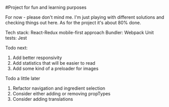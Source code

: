 #Project for fun and learning purposes

For now - please don't mind me.
I'm just playing with different solutions and checking things out here.
As for the project it's about 80% done.

Tech stack: React-Redux
mobile-first approach
Bundler: Webpack
Unit tests: Jest

Todo next:
1. Add better responsivity
2. Add statistics that will be easier to read
3. Add some kind of a preloader for images

Todo a little later
1. Refactor navigation and ingredient selection
2. Consider either adding or removing propTypes
3. Consider adding translations